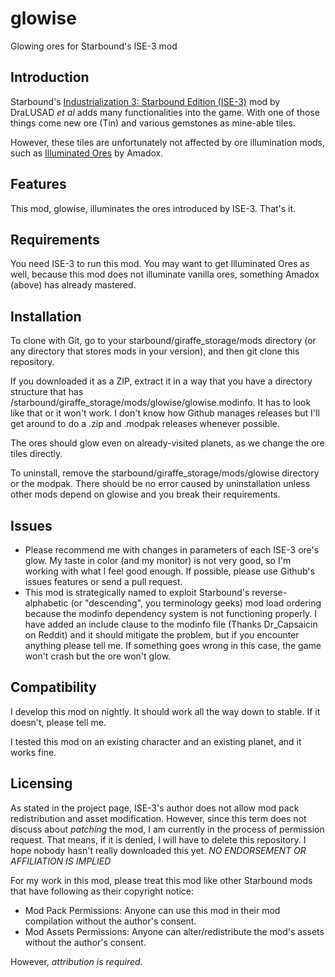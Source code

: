 # glowise
Glowing ores for Starbound's ISE-3 mod

Introduction
------------

Starbound's [Industrialization 3: Starbound Edition (ISE-3)](http://community.playstarbound.com/index.php?resources/industrilization-3-starbound-edition-ise-3.2531/) mod by DraLUSAD _et al_ adds many functionalities into the game.
With one of those things come new ore (Tin) and various gemstones as mine-able tiles.

However, these tiles are unfortunately not affected by ore illumination mods, such as [Illuminated Ores](http://community.playstarbound.com/index.php?resources/illuminated-ores.2429/) by Amadox.

Features
--------

This mod, glowise, illuminates the ores introduced by ISE-3. That's it.

Requirements
------------

You need ISE-3 to run this mod. You may want to get Illuminated Ores as well, because this mod does not illuminate vanilla ores, something Amadox (above) has already mastered.

Installation
------------

To clone with Git, go to your starbound/giraffe_storage/mods directory (or any directory that stores mods in your version), and then git clone this repository.

If you downloaded it as a ZIP, extract it in a way that you have a directory structure that has /starbound/giraffe_storage/mods/glowise/glowise.modinfo. It has to look like that or it won't work. I don't know how Github manages releases but I'll get around to do a .zip and .modpak releases whenever possible.

The ores should glow even on already-visited planets, as we change the ore tiles directly.

To uninstall, remove the starbound/giraffe_storage/mods/glowise directory or the modpak. There should be no error caused by uninstallation unless other mods depend on glowise and you break their requirements.

Issues
------

* Please recommend me with changes in parameters of each ISE-3 ore's glow. My taste in color (and my monitor) is not very good, so I'm working with what I feel good enough. If possible, please use Github's issues features or send a pull request.
* This mod is strategically named to exploit Starbound's reverse-alphabetic (or "descending", you terminology geeks) mod load ordering because the modinfo dependency system is not functioning properly. I have added an include clause to the modinfo file (Thanks Dr_Capsaicin on Reddit) and it should mitigate the problem, but if you encounter anything please tell me. If something goes wrong in this case, the game won't crash but the ore won't glow.

Compatibility
-------------

I develop this mod on nightly. It should work all the way down to stable. If it doesn't, please tell me.

I tested this mod on an existing character and an existing planet, and it works fine.

Licensing
---------

As stated in the project page, ISE-3's author does not allow mod pack redistribution and asset modification. However, since this term does not discuss about *patching* the mod, I am currently in the process of permission request. That means, if it is denied, I will have to delete this repository. I hope nobody hasn't really downloaded this yet. *NO ENDORSEMENT OR AFFILIATION IS IMPLIED*

For my work in this mod, please treat this mod like other Starbound mods that have following as their copyright notice:

* Mod Pack Permissions: Anyone can use this mod in their mod compilation without the author's consent.
* Mod Assets Permissions: Anyone can alter/redistribute the mod's assets without the author's consent.

However, *attribution is required*.
